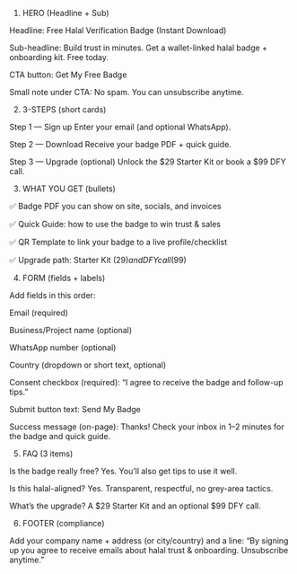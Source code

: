 1) HERO (Headline + Sub)

Headline:
Free Halal Verification Badge (Instant Download)

Sub-headline:
Build trust in minutes. Get a wallet-linked halal badge + onboarding kit. Free today.

CTA button:
Get My Free Badge

Small note under CTA:
No spam. You can unsubscribe anytime.

2) 3-STEPS (short cards)

Step 1 — Sign up
Enter your email (and optional WhatsApp).

Step 2 — Download
Receive your badge PDF + quick guide.

Step 3 — Upgrade (optional)
Unlock the $29 Starter Kit or book a $99 DFY call.

3) WHAT YOU GET (bullets)

✅ Badge PDF you can show on site, socials, and invoices

✅ Quick Guide: how to use the badge to win trust & sales

✅ QR Template to link your badge to a live profile/checklist

✅ Upgrade path: Starter Kit ($29) and DFY call ($99)

4) FORM (fields + labels)

Add fields in this order:

Email (required)

Business/Project name (optional)

WhatsApp number (optional)

Country (dropdown or short text, optional)

Consent checkbox (required):
“I agree to receive the badge and follow-up tips.”

Submit button text:
Send My Badge

Success message (on-page):
Thanks! Check your inbox in 1–2 minutes for the badge and quick guide.

5) FAQ (3 items)

Is the badge really free? Yes. You’ll also get tips to use it well.

Is this halal-aligned? Yes. Transparent, respectful, no grey-area tactics.

What’s the upgrade? A $29 Starter Kit and an optional $99 DFY call.

6) FOOTER (compliance)

Add your company name + address (or city/country) and a line:
“By signing up you agree to receive emails about halal trust & onboarding. Unsubscribe anytime.”
